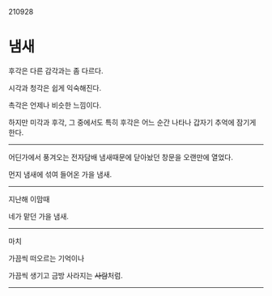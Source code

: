 210928
# 냄새
후각은 다른 감각과는 좀 다르다.

시각과 청각은 쉽게 익숙해진다.

촉각은 언제나 비슷한 느낌이다.

하지만 미각과 후각, 그 중에서도 특히 후각은 어느 순간 나타나 갑자기 추억에 잠기게 한다.

-----

어딘가에서 풍겨오는 전자담배 냄새때문에 닫아놨던 창문을 오랜만에 열었다.

먼지 냄새에 섞여 들어온 가을 냄새.

---

지난해 이맘때

네가 맡던 가을 냄새.

---

마치

가끔씩 떠오르는 기억이나

가끔씩 생기고 금방 사라지는 ~~사람~~처럼.

---

